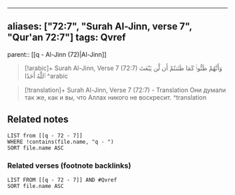 
---
aliases: ["72:7", "Surah Al-Jinn, verse 7", "Qur'an 72:7"]
tags: Qvref
---

parent:: [[q - Al-Jinn (72)|Al-Jinn]]

> [!arabic]+ Surah Al-Jinn, Verse 7 (72:7)
> <span class="quran-arabic">وَأَنَّهُمْ ظَنُّوا۟ كَمَا ظَنَنتُمْ أَن لَّن يَبْعَثَ ٱللَّهُ أَحَدًا</span>
^arabic

> [!translation]+ Surah Al-Jinn, Verse 7 (72:7) - Translation
> Они думали так же, как и вы, что Аллах никого не воскресит.
^translation



## Related notes
```dataview
LIST from [[q - 72 - 7]]
WHERE !contains(file.name, "q - ")
SORT file.name ASC
```

### Related verses (footnote backlinks)
```dataview
LIST FROM [[q - 72 - 7]] AND #Qvref
SORT file.name ASC
```

